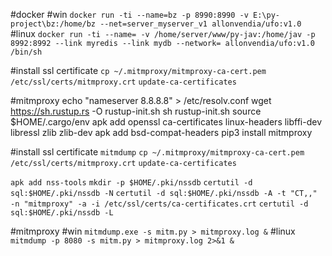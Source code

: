 #docker 
#win
`docker run -ti --name=bz -p 8990:8990 -v E:\py-project\bz:/home/bz --net=server_myserver_v1 allonvendia/ufo:v1.0`
#linux
`docker run -ti --name= -v /home/server/www/py-jav:/home/jav -p 8992:8992 --link myredis --link mydb --network= allonvendia/ufo:v1.0 /bin/sh`

#install ssl certificate
`cp ~/.mitmproxy/mitmproxy-ca-cert.pem /etc/ssl/certs/mitmproxy.crt`
`update-ca-certificates`

#mitmproxy
    echo "nameserver 8.8.8.8" > /etc/resolv.conf
    wget https://sh.rustup.rs -O rustup-init.sh
    sh rustup-init.sh
    source $HOME/.cargo/env
    apk add openssl ca-certificates  linux-headers libffi-dev libressl zlib zlib-dev 
    apk add bsd-compat-headers
    pip3 install mitmproxy
    
#install ssl certificate
`mitmdump`
`cp ~/.mitmproxy/mitmproxy-ca-cert.pem /etc/ssl/certs/mitmproxy.crt`
`update-ca-certificates`

`apk add nss-tools`
`mkdir -p $HOME/.pki/nssdb`
`certutil -d sql:$HOME/.pki/nssdb -N`
`certutil -d sql:$HOME/.pki/nssdb -A -t "CT,," -n "mitmproxy" -a -i /etc/ssl/certs/ca-certificates.crt`
`certutil -d sql:$HOME/.pki/nssdb -L`

#mitmproxy
#win
`mitmdump.exe -s mitm.py > mitmproxy.log &`
#linux
`mitmdump -p 8080 -s mitm.py > mitmproxy.log 2>&1 &`